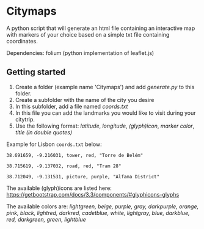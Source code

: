 # Citymaps
A python script that will generate an html file containing an interactive map with markers of your choice based on a simple txt file containing coordinates.

Dependencies: folium (python implementation of leaflet.js)

## Getting started
1. Create a folder (example name 'Citymaps') and add *generate.py* to this folder.
2. Create a subfolder with the name of the city you desire
3. In this subfolder, add a file named *coords.txt*
4. In this file you can add the landmarks you would like to visit during your citytrip.
5. Use the following format: *latitude*, *longitude*, *(glyph)icon*, *marker color*, *title (in double quotes)*

Example for Lisbon `coords.txt` below:

`38.691659, -9.216031, tower, red, "Torre de Belém"`

`38.715619, -9.137032, road, red, "Tram 28"`

`38.712049, -9.131531, picture, purple, "Alfama District"`

The available (glyph)icons are listed here: https://getbootstrap.com/docs/3.3/components/#glyphicons-glyphs

The available colors are: *lightgreen, beige, purple, gray, darkpurple, orange, pink, black, lightred, darkred, cadetblue, white, lightgray, blue, darkblue, red, darkgreen, green, lightblue*
